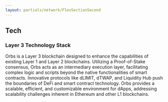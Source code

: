 ```yaml
---
layout: partials/network/FlexSectionSecond
---
```


## Tech

### Layer 3 Technology Stack

Orbs is a Layer 3 blockchain designed to enhance the capabilities of existing Layer 1 and Layer 2 blockchains. Utilizing a Proof-of-Stake consensus, Orbs acts as an intermediary execution layer, facilitating complex logic and scripts beyond the native functionalities of smart contracts. Innovative protocols like dLIMIT, dTWAP, and Liquidity Hub push the boundaries of DeFi and smart contract technology. Orbs provides a scalable, efficient, and customizable environment for dApps, addressing scalability challenges inherent in Ethereum and other L1 blockchains.

